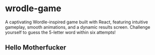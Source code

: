 # wrodle-game
A captivating Wordle-inspired game built with React, featuring intuitive gameplay, smooth animations, and a dynamic results screen. Challenge yourself to guess the 5-letter word within six attempts!


## Hello Motherfucker
